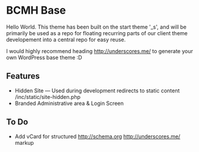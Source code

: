 BCMH Base
=========

Hello World. This theme has been built on the start theme '_s', and will be primarily be used as a repo for floating recurring parts of our client theme developement into a central repo for easy reuse.

I would highly recommend heading http://underscores.me/ to generate your own WordPress base theme :D

Features
--------

- Hidden Site — Used during development redirects to static content /inc/static/site-hidden.php
- Branded Administrative area & Login Screen

To Do
-----

- Add vCard for structured http://schema.org http://underscores.me/ markup
